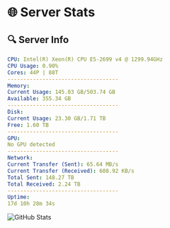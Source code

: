 # 🌐 Server Stats
## 🔍 Server Info
```yaml
CPU: Intel(R) Xeon(R) CPU E5-2699 v4 @ 1299.94GHz
CPU Usage: 0.90%
Cores: 44P | 88T
-----------------------------------
Memory:
Current Usage: 145.03 GB/503.74 GB
Available: 355.34 GB
-----------------------------------
Disk:
Current Usage: 23.30 GB/1.71 TB
Free: 1.60 TB
-----------------------------------
GPU:
No GPU detected
-----------------------------------
Network:
Current Transfer (Sent): 65.64 MB/s
Current Transfer (Received): 608.92 KB/s
Total Sent: 148.27 TB
Total Received: 2.24 TB
-----------------------------------
Uptime:
17d 10h 28m 34s
```
![GitHub Stats](https://img.shields.io/badge/Updated-2025-02-25_09:11:52-blue)